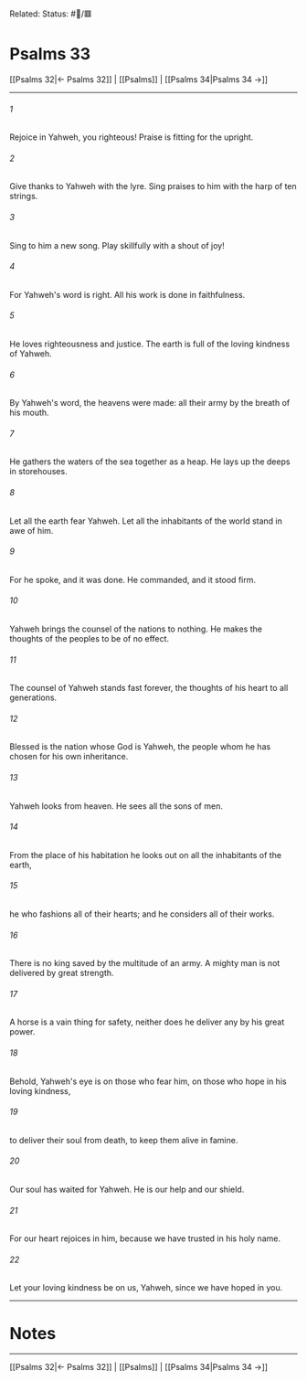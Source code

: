 Related:
Status: #📖/🟥
# Psalms 33

[[Psalms 32|← Psalms 32]] | [[Psalms]] | [[Psalms 34|Psalms 34 →]]
***



###### 1 
Rejoice in Yahweh, you righteous! Praise is fitting for the upright. 

###### 2 
Give thanks to Yahweh with the lyre. Sing praises to him with the harp of ten strings. 

###### 3 
Sing to him a new song. Play skillfully with a shout of joy! 

###### 4 
For Yahweh's word is right. All his work is done in faithfulness. 

###### 5 
He loves righteousness and justice. The earth is full of the loving kindness of Yahweh. 

###### 6 
By Yahweh's word, the heavens were made: all their army by the breath of his mouth. 

###### 7 
He gathers the waters of the sea together as a heap. He lays up the deeps in storehouses. 

###### 8 
Let all the earth fear Yahweh. Let all the inhabitants of the world stand in awe of him. 

###### 9 
For he spoke, and it was done. He commanded, and it stood firm. 

###### 10 
Yahweh brings the counsel of the nations to nothing. He makes the thoughts of the peoples to be of no effect. 

###### 11 
The counsel of Yahweh stands fast forever, the thoughts of his heart to all generations. 

###### 12 
Blessed is the nation whose God is Yahweh, the people whom he has chosen for his own inheritance. 

###### 13 
Yahweh looks from heaven. He sees all the sons of men. 

###### 14 
From the place of his habitation he looks out on all the inhabitants of the earth, 

###### 15 
he who fashions all of their hearts; and he considers all of their works. 

###### 16 
There is no king saved by the multitude of an army. A mighty man is not delivered by great strength. 

###### 17 
A horse is a vain thing for safety, neither does he deliver any by his great power. 

###### 18 
Behold, Yahweh's eye is on those who fear him, on those who hope in his loving kindness, 

###### 19 
to deliver their soul from death, to keep them alive in famine. 

###### 20 
Our soul has waited for Yahweh. He is our help and our shield. 

###### 21 
For our heart rejoices in him, because we have trusted in his holy name. 

###### 22 
Let your loving kindness be on us, Yahweh, since we have hoped in you.

---
# Notes


***
[[Psalms 32|← Psalms 32]] | [[Psalms]] | [[Psalms 34|Psalms 34 →]]
